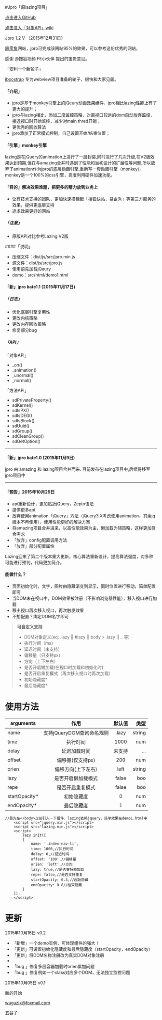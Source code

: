 #Jpro「原lazing项目」

[点击进入GitHub](https://github.com/wuguzi/jpro)

[点击进入「对象API」wiki](https://github.com/wuguzi/jpro/wiki/API)

Jpro 1.2 V （2015年12月31日）

[霹雳鱼](http://piliyu.com/)网站，jpro可完成该网站95%的效果，可以参考这份优秀的网站。

感谢 @搜狐视频 FE小伙伴 提出的宝贵意见。

「安利一个新轮子」

 [iboostrap](https://github.com/wuguzi/ibootstrap) 专为webview项目准备的轮子，很快和大家见面。

####  「介绍」
*	jpro是基于monkey引擎上的jQeury动画效果组件，jpro相比lazing性能上有了更大的提升；
*	jpro与lazing相比，添加二度监控策略，对离视口较远的dom自动放弃监控，接近视口时开始监控，减少对main thred开销；
*	更优秀的回收算法
*	jpro添加了正常模式控制，自己设置开始/结束位置；

####   「引擎」monkey引擎   ####
lazing是在jQuery的animation上进行了一层封装,同时进行了几次升级,在V2版效果达到预期,但在与amazing合并时遇到了性能和当初设计的扩展性等问题,所以放弃了animation作为jpro的底层动画引擎,重新写一套动画引擎（monkey）。monkey是一个100%的css引擎，高度利用硬件加速功能。

####   「目的」解决效果难题，把更多的精力放到业务上   ####
*   让有技术支持的团队，更加快速搭建起「搜狐快站，易企秀」等第三方服务的效果，提供更底层支持
*   追求效果更好的网站

#####	「注意」 	#####
*	原版API对比参考Lazing V2版


####「说明」
*	压缩文件：dist/js/src/jpro.min.js
*	源文件：dist/js/src/jpro.js
*	使用前先加载jQeury
*	demo：src/html/demo1.html


####  「新」jpro bate1.1 (2015年11月17日) ####
#####	「日志」 	#####
*	优化底层引擎复用性
*	更改内核策略
*	更改内存回收策略
*	修复部分bug

#####	「API」 	#####
「对象API」

*	_on()
*	_animation()
*	_unormal()
*	_normal()

「方法API」

*	sdPrivateProperty()
*	sdKernel()
*	sdIsPX()
*	sdIsDEG()
*	sdIsBlock()
*	sdUuid()
*	sdGroup()
*	sdCleanGroup()
*	sdGetOption()


---------------------------------------------------------------------------------

####  「新」jpro bate1.0 (2015年11月9日) ####
jpro 由 amazing 和 lazing项目合并而来.
目前发布在lazing项目中,后续将移至jpro项目中

---------------------------------------------------------------------------------

####   「预告」2015年10月29日   ####
*   api重新设计，更加贴近jQuery，Zepto语法
*   提供更多api
*   放弃使用animation「jQuery」方法（jQuery3.X考虑使用animation，其余jq版本不再使用），使用性能更好的解决方案
*   将amazing项目合并进来，以高性能效果为主，懒加载为辅策略，这样更加符合需求
*   「放弃」config配置调用方法
*   「放弃」部分配置属性

<!--####   「希望」欢迎大神的加入   ####
*   能css3制作出icon效果的css大神
*   对requestAnimationframe有所研究
*   对repaint、reflow机制和main thred、compositor thread性能关系有所研究
*   对浏览器引擎机制、渲染机制、线程机制有所研究
-->


Lazing迎来了第二个版本重大更新，核心算法重新设计，提高算法强度，对多种可能进行预判，代码更加简介。


####	能做什么？ ####
*	页面初始化时，文字，图片由隐藏渐变到显示，同时位置进行移动，简单配置即可
*	当DOM未在视口中，DOM效果被注册（不影响浏览器性能），移入视口进行加载
*	移出视口再次移入视口，再次触发效果
*	不想配置？绑定DOM名字即可

> **可自定义支持**
>
> - DOM对象定义(eq: .lazy || #lazy || body > .lazy || .. 等)
> - 执行时间（ms）
> - 延迟时间（未支持）
> - 偏移量（只支持px）
> - 方向（上下左右）
> - 是否开启懒加载(在视口时加载和初始化时)
> - 是否开启重复模式（再次移入视口时再次加载）
> - 初始隐藏度*
> - 最后隐藏度*

使用方法
====

| arguments   | 作用  | 默认值 | 类型   |
| ------- | :----: | :---: | ---: |
| name  |  支持jQueryDOM查询命名规则  | .lazy |  string    |
| time   | 执行时间 | 1000   |  num  |
| delay   | 延迟加载时间 | 未支持   |  ...  |
| offset  |  偏移量(仅支持px)  |  200  |  num |
| orien  |  偏移方向(上下左右)  |  left  |  string |
| lazy  |  是否开启懒加载模式  |  false  |  boo |
| repe  |  是否开启重复模式  |  false  |  boo |
| startOpacity* | 初始隐藏度 | 0 | num |
| endOpacity* | 最后隐藏度 | 1 | num |

```
//首先在</body>之前引入一下组件，lazing依赖jquery，简单效果在demo1.html中
	<script src="jquery.min.js"></script>
	<script src="lazing.min.js"></script>
	<script>
		lazy.init([
        {
            name: '.index-nav-li',
            time: 1000,//执行时间
            delay: 0,//延迟时间
            offset: '100',//偏移量
            orien: 'left',//方向
            lazy: true,//是否支持赖加载
            repe: false,//是否支持重复
            startOpacity: 0.3,//起始隐藏
            endOpacity: 0.8//结束隐藏
        }
    ]);  
	</script>

```

更新
======
2015年10月16日 v0.2

*	「新增」一个demo实例，可体现组件的强大！
*	「更新」可设置初始化隐藏度和最后隐藏度（startOpacity，endOpacity）
*	「更新」将DOM名称注册改为真实DOM对象注册
*
* 「bug 」修复多层容器加载时orien累加问题
* 「bug 」修复例如一个class对应多个DOM，无法独立监控问题


2015年10月05日 v0.1

新的开始


wuguzix@foxmail.com

五谷子
